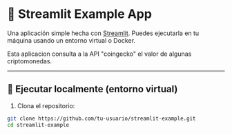 # 🚀 Streamlit Example App

Una aplicación simple hecha con [Streamlit](https://streamlit.io/). Puedes ejecutarla en tu máquina usando un entorno virtual o Docker.

Esta aplicacion consulta a la API "coingecko" el valor de algunas criptomonedas.

---

## 🧪 Ejecutar localmente (entorno virtual)

1. Clona el repositorio:

```bash
git clone https://github.com/tu-usuario/streamlit-example.git
cd streamlit-example
```
